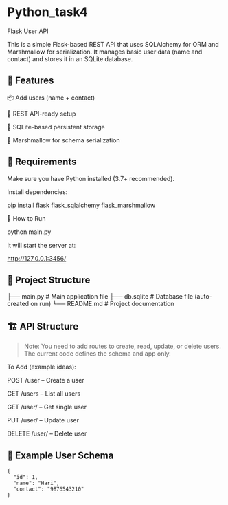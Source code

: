 # Python_task4
Flask User API

This is a simple Flask-based REST API that uses SQLAlchemy for ORM and Marshmallow for serialization. It manages basic user data (name and contact) and stores it in an SQLite database.

## 🔧 Features

📦 Add users (name + contact)

📡 REST API-ready setup

💾 SQLite-based persistent storage

📐 Marshmallow for schema serialization


## 🧰 Requirements

Make sure you have Python installed (3.7+ recommended).

Install dependencies:

pip install flask flask_sqlalchemy flask_marshmallow

🚀 How to Run

python main.py

It will start the server at:

http://127.0.0.1:3456/

## 📂 Project Structure

├── main.py         # Main application file
├── db.sqlite       # Database file (auto-created on run)
└── README.md       # Project documentation

## 🏗️ API Structure

> Note: You need to add routes to create, read, update, or delete users. The current code defines the schema and app only.



To Add (example ideas):

POST /user – Create a user

GET /users – List all users

GET /user/<id> – Get single user

PUT /user/<id> – Update user

DELETE /user/<id> – Delete user


## 📘 Example User Schema
```
{
  "id": 1,
  "name": "Hari",
  "contact": "9876543210"
}
```
